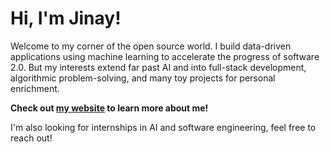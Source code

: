 # Hi, I'm Jinay!

Welcome to my corner of the open source world. I build data-driven applications using machine learning to accelerate the progress of software 2.0. But my interests extend far past AI and into full-stack development, algorithmic problem-solving, and many toy projects for personal enrichment.

**Check out [my website](https://jinay.dev/) to learn more about me!**

I'm also looking for internships in AI and software engineering, feel free to reach out!
